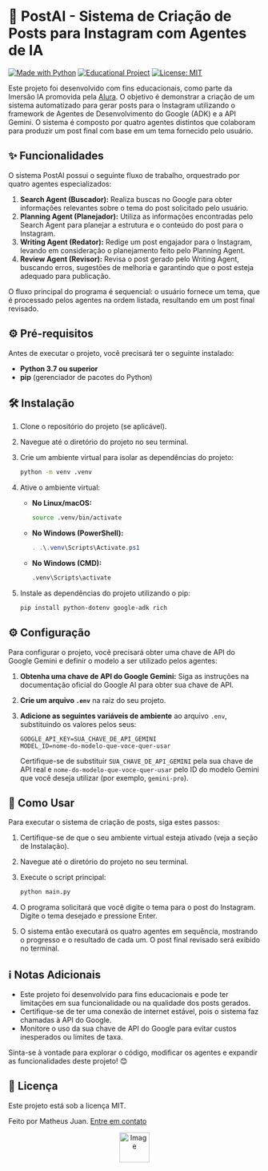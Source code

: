 # 📱 PostAI - Sistema de Criação de Posts para Instagram com Agentes de IA

[![Made with Python](https://img.shields.io/badge/Made%20with-Python-3776AB?style=for-the-badge&logo=python&logoColor=white)](https://www.python.org/)
[![Educational Project](https://img.shields.io/badge/Type-Educational-blue?style=for-the-badge&logo=bookstack&logoColor=white)](https://github.com/matheusjuan1)
[![License: MIT](https://img.shields.io/badge/License-MIT-yellow?style=for-the-badge)](https://opensource.org/licenses/MIT)

Este projeto foi desenvolvido com fins educacionais, como parte da Imersão IA promovida pela [Alura](https://www.alura.com.br/). O objetivo é demonstrar a criação de um sistema automatizado para gerar posts para o Instagram utilizando o framework de Agentes de Desenvolvimento do Google (ADK) e a API Gemini. O sistema é composto por quatro agentes distintos que colaboram para produzir um post final com base em um tema fornecido pelo usuário.

## ✨ Funcionalidades

O sistema PostAI possui o seguinte fluxo de trabalho, orquestrado por quatro agentes especializados:

1.  **Search Agent (Buscador):** Realiza buscas no Google para obter informações relevantes sobre o tema do post solicitado pelo usuário.
2.  **Planning Agent (Planejador):** Utiliza as informações encontradas pelo Search Agent para planejar a estrutura e o conteúdo do post para o Instagram.
3.  **Writing Agent (Redator):** Redige um post engajador para o Instagram, levando em consideração o planejamento feito pelo Planning Agent.
4.  **Review Agent (Revisor):** Revisa o post gerado pelo Writing Agent, buscando erros, sugestões de melhoria e garantindo que o post esteja adequado para publicação.

O fluxo principal do programa é sequencial: o usuário fornece um tema, que é processado pelos agentes na ordem listada, resultando em um post final revisado.

## ⚙️ Pré-requisitos

Antes de executar o projeto, você precisará ter o seguinte instalado:

* **Python 3.7 ou superior**
* **pip** (gerenciador de pacotes do Python)

## 🛠️ Instalação

1.  Clone o repositório do projeto (se aplicável).
2.  Navegue até o diretório do projeto no seu terminal.
3.  Crie um ambiente virtual para isolar as dependências do projeto:

    ```bash
    python -m venv .venv
    ```

4.  Ative o ambiente virtual:

    * **No Linux/macOS:**
        ```bash
        source .venv/bin/activate
        ```
    * **No Windows (PowerShell):**
        ```powershell
        . .\.venv\Scripts\Activate.ps1
        ```
    * **No Windows (CMD):**
        ```bash
        .venv\Scripts\activate
        ```

5.  Instale as dependências do projeto utilizando o pip:

    ```bash
    pip install python-dotenv google-adk rich
    ```

## ⚙️ Configuração

Para configurar o projeto, você precisará obter uma chave de API do Google Gemini e definir o modelo a ser utilizado pelos agentes:

1.  **Obtenha uma chave de API do Google Gemini:** Siga as instruções na documentação oficial do Google AI para obter sua chave de API.
2.  **Crie um arquivo `.env`** na raiz do seu projeto.
3.  **Adicione as seguintes variáveis de ambiente** ao arquivo `.env`, substituindo os valores pelos seus:

    ```dotenv
    GOOGLE_API_KEY=SUA_CHAVE_DE_API_GEMINI
    MODEL_ID=nome-do-modelo-que-voce-quer-usar
    ```

    Certifique-se de substituir `SUA_CHAVE_DE_API_GEMINI` pela sua chave de API real e `nome-do-modelo-que-voce-quer-usar` pelo ID do modelo Gemini que você deseja utilizar (por exemplo, `gemini-pro`).

## 🚀 Como Usar

Para executar o sistema de criação de posts, siga estes passos:

1.  Certifique-se de que o seu ambiente virtual esteja ativado (veja a seção de Instalação).
2.  Navegue até o diretório do projeto no seu terminal.
3.  Execute o script principal:

    ```bash
    python main.py
    ```

4.  O programa solicitará que você digite o tema para o post do Instagram. Digite o tema desejado e pressione Enter.
5.  O sistema então executará os quatro agentes em sequência, mostrando o progresso e o resultado de cada um. O post final revisado será exibido no terminal.

## ℹ️ Notas Adicionais

* Este projeto foi desenvolvido para fins educacionais e pode ter limitações em sua funcionalidade ou na qualidade dos posts gerados.
* Certifique-se de ter uma conexão de internet estável, pois o sistema faz chamadas à API do Google.
* Monitore o uso da sua chave de API do Google para evitar custos inesperados ou limites de taxa.

Sinta-se à vontade para explorar o código, modificar os agentes e expandir as funcionalidades deste projeto\! 😊

## 📝 Licença

Este projeto está sob a licença MIT.

Feito por Matheus Juan. [Entre em contato](https://www.linkedin.com/in/matheusjuan1/)

<div align="center">
  <img width="60" alt="Image" src="https://github.com/user-attachments/assets/efd1d014-148c-4ae8-8dbd-81850fadf9ba" />
</div>
